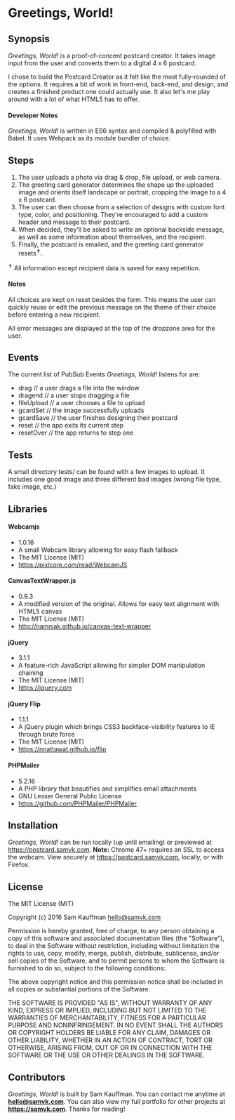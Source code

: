 # Greetings, World!


## Synopsis

*Greetings, World!* is a proof-of-concent postcard creator. It takes image input from the user and converts them to a digital 4 x 6 postcard.

I chose to build the Postcard Creator as it felt like the most fully-rounded of the options. It requires a bit of work in front-end, back-end, and design, and creates a finished product one could actually use. It also let's me play around with a lot of what HTML5 has to offer.

#### Developer Notes

*Greetings, World!* is written in ES6 syntax and compiled & polyfilled with Babel. It uses Webpack as its module bundler of choice.


## Steps

1. The user uploads a photo via drag & drop, file upload, or web camera.
2. The greeting card generator determines the shape up the uploaded image and orients itself landscape or portrait, cropping the image to a 4 x 6 postcard.
3. The user can then choose from a selection of designs with custom font type, color, and positioning. They're encouraged to add a custom header and message to their postcard.
4. When decided, they'll be asked to write an optional backside message, as well as some information about themselves, and the recipient.
5. Finally, the postcard is emailed, and the greeting card generator resets<sup>✝</sup>.

<sup>✝</sup> All information except recipient data is saved for easy repetition.


#### Notes

All choices are kept on reset besides the form. This means the user can quickly reuse or edit the previous message on the theme of their choice before entering a new recipient.

All error messages are displayed at the top of the dropzone area for the user.


## Events

The current list of PubSub Events *Greetings, World!* listens for are:

* drag			// a user drags a file into the window
* dragend		// a user stops dragging a file
* fileUpload	// a user chooses a file to upload
* gcardSet		// the image successfully uploads
* gcardSave		// the user finishes designing their postcard
* reset			// the app exits its current step
* resetOver		// the app returns to step one


## Tests

A small directory tests/ can be found with a few images to upload. It includes one good image and three different bad images (wrong file type, fake image, etc.)


## Libraries

#### Webcamjs
* 1.0.16
* A small Webcam library allowing for easy flash fallback
* The MIT License (MIT)
* https://pixlcore.com/read/WebcamJS

#### CanvasTextWrapper.js
* 0.9.3
* A modified version of the original. Allows for easy text alignment with HTML5 canvas
* The MIT License (MIT)
* http://namniak.github.io/canvas-text-wrapper

#### jQuery
* 3.1.1
* A feature-rich JavaScript allowing for simpler DOM manipulation chaining
* The MIT License (MIT)
* https://jquery.com

#### jQuery Flip
* 1.1.1
* A jQuery plugin which brings CSS3 backface-visibility features to IE through brute force
* The MIT License (MIT)
* https://nnattawat.github.io/flip

#### PHPMailer
* 5.2.16
* A PHP library that beautifies and simplifies email attachments
* GNU Lesser General Public License
* https://github.com/PHPMailer/PHPMailer


## Installation

*Greetings, World!* can be run locally (up until emailing) or previewed at https://postcard.samvk.com.
**Note:** Chrome 47+ requires an SSL to access the webcam. View securely at https://postcard.samvk.com, locally, or with Firefox.


## License

The MIT License (MIT)

Copyright (c) 2016 Sam Kauffman <hello@samvk.com>

Permission is hereby granted, free of charge, to any person obtaining a copy of this software and associated documentation files (the "Software"), to deal in the Software without restriction, including without limitation the rights to use, copy, modify, merge, publish, distribute, sublicense, and/or sell copies of the Software, and to permit persons to whom the Software is furnished to do so, subject to the following conditions:

The above copyright notice and this permission notice shall be included in all copies or substantial portions of the Software.

THE SOFTWARE IS PROVIDED "AS IS", WITHOUT WARRANTY OF ANY KIND, EXPRESS OR IMPLIED, INCLUDING BUT NOT LIMITED TO THE WARRANTIES OF MERCHANTABILITY, FITNESS FOR A PARTICULAR PURPOSE AND NONINFRINGEMENT. IN NO EVENT SHALL THE AUTHORS OR COPYRIGHT HOLDERS BE LIABLE FOR ANY CLAIM, DAMAGES OR OTHER LIABILITY, WHETHER IN AN ACTION OF CONTRACT, TORT OR OTHERWISE, ARISING FROM, OUT OF OR IN CONNECTION WITH THE SOFTWARE OR THE USE OR OTHER DEALINGS IN THE SOFTWARE.


## Contributors

*Greetings, World!* is built by Sam Kauffman. You can contact me anytime at **hello@samvk.com**. You can also view my full portfolio for other projects at **https://samvk.com**. Thanks for reading!